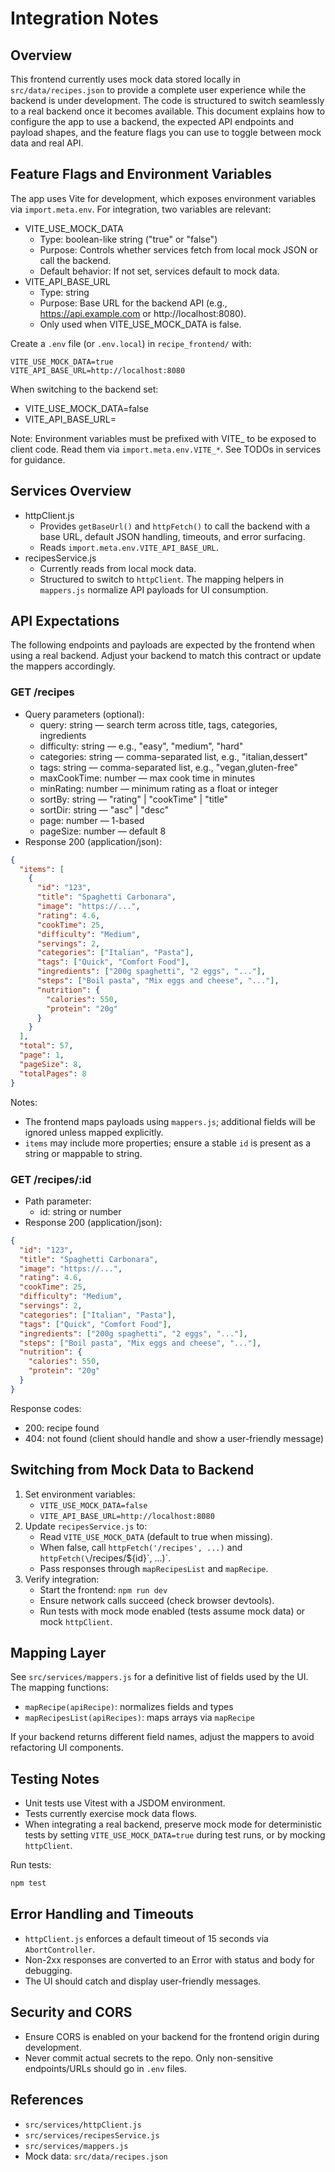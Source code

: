 # Integration Notes

## Overview
This frontend currently uses mock data stored locally in `src/data/recipes.json` to provide a complete user experience while the backend is under development. The code is structured to switch seamlessly to a real backend once it becomes available. This document explains how to configure the app to use a backend, the expected API endpoints and payload shapes, and the feature flags you can use to toggle between mock data and real API.

## Feature Flags and Environment Variables
The app uses Vite for development, which exposes environment variables via `import.meta.env`. For integration, two variables are relevant:

- VITE_USE_MOCK_DATA
  - Type: boolean-like string ("true" or "false")
  - Purpose: Controls whether services fetch from local mock JSON or call the backend.
  - Default behavior: If not set, services default to mock data.
- VITE_API_BASE_URL
  - Type: string
  - Purpose: Base URL for the backend API (e.g., https://api.example.com or http://localhost:8080).
  - Only used when VITE_USE_MOCK_DATA is false.

Create a `.env` file (or `.env.local`) in `recipe_frontend/` with:

```dotenv
VITE_USE_MOCK_DATA=true
VITE_API_BASE_URL=http://localhost:8080
```

When switching to the backend set:
- VITE_USE_MOCK_DATA=false
- VITE_API_BASE_URL=<your backend base URL>

Note: Environment variables must be prefixed with VITE_ to be exposed to client code. Read them via `import.meta.env.VITE_*`. See TODOs in services for guidance.

## Services Overview
- httpClient.js
  - Provides `getBaseUrl()` and `httpFetch()` to call the backend with a base URL, default JSON handling, timeouts, and error surfacing.
  - Reads `import.meta.env.VITE_API_BASE_URL`.
- recipesService.js
  - Currently reads from local mock data.
  - Structured to switch to `httpClient`. The mapping helpers in `mappers.js` normalize API payloads for UI consumption.

## API Expectations
The following endpoints and payloads are expected by the frontend when using a real backend. Adjust your backend to match this contract or update the mappers accordingly.

### GET /recipes
- Query parameters (optional):
  - query: string — search term across title, tags, categories, ingredients
  - difficulty: string — e.g., "easy", "medium", "hard"
  - categories: string — comma-separated list, e.g., "italian,dessert"
  - tags: string — comma-separated list, e.g., "vegan,gluten-free"
  - maxCookTime: number — max cook time in minutes
  - minRating: number — minimum rating as a float or integer
  - sortBy: string — "rating" | "cookTime" | "title"
  - sortDir: string — "asc" | "desc"
  - page: number — 1-based
  - pageSize: number — default 8
- Response 200 (application/json):
```json
{
  "items": [
    {
      "id": "123",
      "title": "Spaghetti Carbonara",
      "image": "https://...",
      "rating": 4.6,
      "cookTime": 25,
      "difficulty": "Medium",
      "servings": 2,
      "categories": ["Italian", "Pasta"],
      "tags": ["Quick", "Comfort Food"],
      "ingredients": ["200g spaghetti", "2 eggs", "..."],
      "steps": ["Boil pasta", "Mix eggs and cheese", "..."],
      "nutrition": {
        "calories": 550,
        "protein": "20g"
      }
    }
  ],
  "total": 57,
  "page": 1,
  "pageSize": 8,
  "totalPages": 8
}
```

Notes:
- The frontend maps payloads using `mappers.js`; additional fields will be ignored unless mapped explicitly.
- `items` may include more properties; ensure a stable `id` is present as a string or mappable to string.

### GET /recipes/:id
- Path parameter:
  - id: string or number
- Response 200 (application/json):
```json
{
  "id": "123",
  "title": "Spaghetti Carbonara",
  "image": "https://...",
  "rating": 4.6,
  "cookTime": 25,
  "difficulty": "Medium",
  "servings": 2,
  "categories": ["Italian", "Pasta"],
  "tags": ["Quick", "Comfort Food"],
  "ingredients": ["200g spaghetti", "2 eggs", "..."],
  "steps": ["Boil pasta", "Mix eggs and cheese", "..."],
  "nutrition": {
    "calories": 550,
    "protein": "20g"
  }
}
```

Response codes:
- 200: recipe found
- 404: not found (client should handle and show a user-friendly message)

## Switching from Mock Data to Backend
1. Set environment variables:
   - `VITE_USE_MOCK_DATA=false`
   - `VITE_API_BASE_URL=http://localhost:8080`
2. Update `recipesService.js` to:
   - Read `VITE_USE_MOCK_DATA` (default to true when missing).
   - When false, call `httpFetch('/recipes', ...)` and `httpFetch(\`/recipes/${id}\`, ...)`.
   - Pass responses through `mapRecipesList` and `mapRecipe`.
3. Verify integration:
   - Start the frontend: `npm run dev`
   - Ensure network calls succeed (check browser devtools).
   - Run tests with mock mode enabled (tests assume mock data) or mock `httpClient`.

## Mapping Layer
See `src/services/mappers.js` for a definitive list of fields used by the UI. The mapping functions:
- `mapRecipe(apiRecipe)`: normalizes fields and types
- `mapRecipesList(apiRecipes)`: maps arrays via `mapRecipe`

If your backend returns different field names, adjust the mappers to avoid refactoring UI components.

## Testing Notes
- Unit tests use Vitest with a JSDOM environment.
- Tests currently exercise mock data flows.
- When integrating a real backend, preserve mock mode for deterministic tests by setting `VITE_USE_MOCK_DATA=true` during test runs, or by mocking `httpClient`.

Run tests:
```sh
npm test
```

## Error Handling and Timeouts
- `httpClient.js` enforces a default timeout of 15 seconds via `AbortController`.
- Non-2xx responses are converted to an Error with status and body for debugging.
- The UI should catch and display user-friendly messages.

## Security and CORS
- Ensure CORS is enabled on your backend for the frontend origin during development.
- Never commit actual secrets to the repo. Only non-sensitive endpoints/URLs should go in `.env` files.

## References
- `src/services/httpClient.js`
- `src/services/recipesService.js`
- `src/services/mappers.js`
- Mock data: `src/data/recipes.json`
